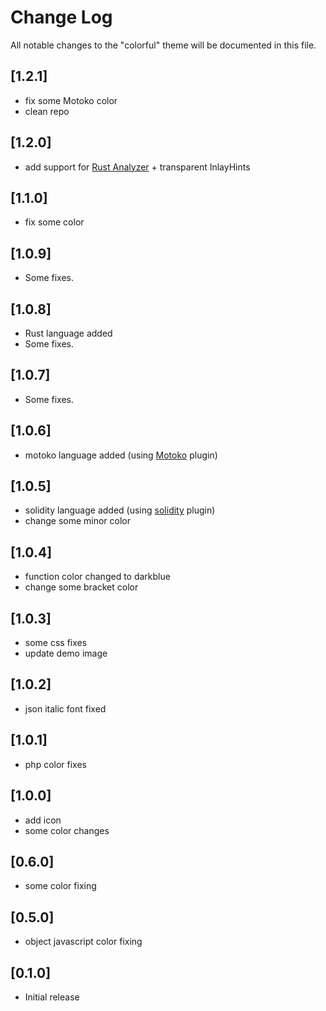 # Change Log

All notable changes to the "colorful" theme will be documented in this file.

## [1.2.1]

- fix some Motoko color
- clean repo

## [1.2.0]

- add support for [Rust Analyzer](https://marketplace.visualstudio.com/items?itemName=rust-lang.rust-analyzer) + transparent InlayHints

## [1.1.0]

- fix some color

## [1.0.9]

- Some fixes.

## [1.0.8]

- Rust language added
- Some fixes.

## [1.0.7]

- Some fixes.

## [1.0.6]

- motoko language added (using [Motoko](https://marketplace.visualstudio.com/items?itemName=dfinity-foundation.vscode-motoko)
  plugin)

## [1.0.5]

- solidity language added (using [solidity](https://marketplace.visualstudio.com/items?itemName=JuanBlanco.solidity) plugin)
- change some minor color

## [1.0.4]

- function color changed to darkblue
- change some bracket color

## [1.0.3]

- some css fixes
- update demo image

## [1.0.2]

- json italic font fixed

## [1.0.1]

- php color fixes

## [1.0.0]

- add icon
- some color changes

## [0.6.0]

- some color fixing

## [0.5.0]

- object javascript color fixing

## [0.1.0]

- Initial release
